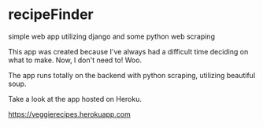 # recipeFinder
simple web app utilizing django and some python web scraping

This app was created because I've always had a difficult time deciding on what to make. Now, I don't need to! Woo. 

The app runs totally on the backend with python scraping, utilizing beautiful soup. 

Take a look at the app hosted on Heroku. 

https://veggierecipes.herokuapp.com
